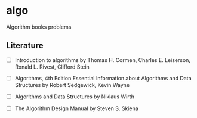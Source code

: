 # algo
Algorithm books problems


## Literature
- [ ] Introduction to algorithms by Thomas H. Cormen, Charles E. Leiserson, Ronald L. Rivest, Clifford Stein
- [ ] Algorithms, 4th Edition Essential Information about Algorithms and Data Structures by Robert Sedgewick, Kevin Wayne
- [ ] Algorithms and Data Structures by Niklaus Wirth
- [ ] The Algorithm Design Manual by Steven S. Skiena


